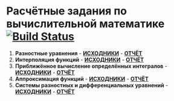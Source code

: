 # Расчётные задания по вычислительной математике [![Build Status](https://travis-ci.org/lamtev/comp_maths_ets.svg?branch=master)](https://travis-ci.org/lamtev/comp_maths_ets)

1. __Разностные уравнения__ -  [__ИСХОДНИКИ__](https://github.com/lamtev/comp_maths_ets/tree/master/et1)  - [__ОТЧЁТ__](https://github.com/lamtev/comp_maths_ets/releases/download/v5.1/et1.pdf)
2. __Интерполяция функций__ - [__ИСХОДНИКИ__](https://github.com/lamtev/comp_maths_ets/tree/master/et2)  -  [__ОТЧЁТ__](https://github.com/lamtev/comp_maths_ets/releases/download/v5.1/et2.pdf)
3. __Приближённое вычисление определённых интегралов__ - [__ИСХОДНИКИ__](https://github.com/lamtev/comp_maths_ets/tree/master/et3)  -  [__ОТЧЁТ__](https://github.com/lamtev/comp_maths_ets/releases/download/v5.1/et3.pdf)
4. __Аппроксимация функций__ -  [__ИСХОДНИКИ__](https://github.com/lamtev/comp_maths_ets/tree/master/et4)  -  [__ОТЧЁТ__](https://github.com/lamtev/comp_maths_ets/releases/download/v5.1/et4.pdf)
5. __Системы разностных и дифференциальных уравнений__ - [__ИСХОДНИКИ__](https://github.com/lamtev/comp_maths_ets/tree/master/et5)  -  [__ОТЧЁТ__](https://github.com/lamtev/comp_maths_ets/releases/download/v5.1/et5.pdf)
